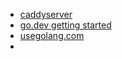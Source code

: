- [caddyserver](https://caddyserver.com/)
- [go.dev getting started](https://go.dev/doc/tutorial/getting-started)
- [usegolang.com](https://www.usegolang.com/)
- 